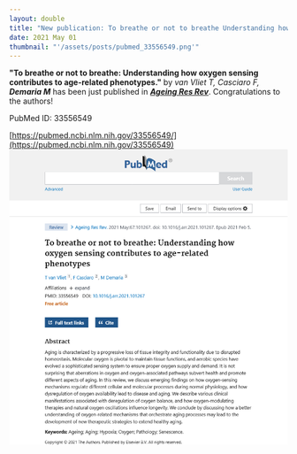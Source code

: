 ```yaml
---
layout: double
title: "New publication: To breathe or not to breathe Understanding how oxygen sensing contributes to age-related phenotypes"
date: 2021 May 01
thumbnail: "'/assets/posts/pubmed_33556549.png'"
---
```

<strong>"To breathe or not to breathe: Understanding how oxygen sensing contributes to age-related phenotypes."</strong> by <em>van Vliet T, Casciaro F, <strong>Demaria M</strong></em>  has been just published in <em><strong><ins>Ageing Res Rev</ins></strong></em>.
Congratulations to the authors!
    
PubMed ID: 33556549
    
[https://pubmed.ncbi.nlm.nih.gov/33556549/](https://pubmed.ncbi.nlm.nih.gov/33556549)
![](/assets/posts/pubmed_33556549.png)
